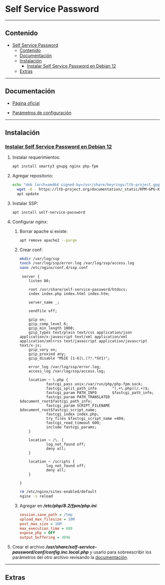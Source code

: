 # Self Service Password

---

## Contenido

- [Self Service Password](#self-service-password)
  - [Contenido](#contenido)
  - [Documentación](#documentación)
  - [Instalación](#instalación)
    - [Instalar Self Service Password en Debian 12](#instalar-self-service-password-en-debian-12)
  - [Extras](#extras)

---

## Documentación

- [Página oficial](https://www.ltb-project.org/index.html)

- [Parámetros de configuración](https://self-service-password.readthedocs.io/en/latest/config_general.html)

---

## Instalación

### [Instalar Self Service Password en Debian 12](https://self-service-password.readthedocs.io/en/latest/installation.html#debian-ubuntu)

1. Instalar requerimientos:

    ```sh
    apt install smarty3 gnupg nginx php-fpm
    ```

2. Agregar repositorio:

    ```sh
    echo "deb [arch=amd64 signed-by=/usr/share/keyrings/ltb-project.gpg] https://ltb-project.org/debian/stable stable main" >> /etc/apt/sources.list.d/ltb-project.list && \
      wget -O - https://ltb-project.org/documentation/_static/RPM-GPG-KEY-LTB-project | gpg --dearmor | tee /usr/share/keyrings/ltb-project.gpg >/dev/null && \
      apt update
    ```

3. Instalar SSP:

    ```sh
    apt install self-service-password
    ```

4. Configurar nginx:

   1. Borrar apache si existe:

      ```sh
      apt remove apache2 --purge
      ```

   2. Crear conf:

      ```sh
      mkdir /var/log/ssp
      touch /var/log/ssp/error.log /var/log/ssp/access.log
      nano /etc/nginx/conf.d/ssp.conf
      ```

      ```nginx
       server {
          listen 80;

          root /usr/share/self-service-password/htdocs;
          index index.php index.html index.htm;

          server_name _;

          sendfile off;

          gzip on;
          gzip_comp_level 6;
          gzip_min_length 1000;
          gzip_types text/plain text/css application/json application/x-javascript text/xml application/xml application/xml+rss text/javascript application/javascript text/x-js;
          gzip_vary on;
          gzip_proxied any;
          gzip_disable "MSIE [1-6]\.(?!.*SV1)";

          error_log /var/log/ssp/error.log;
          access_log /var/log/ssp/access.log;

          location ~ \.php {
                  fastcgi_pass unix:/var/run/php/php-fpm.sock;
                  fastcgi_split_path_info       ^(.+\.php)(/.+)$;
                  fastcgi_param PATH_INFO       $fastcgi_path_info;
                  fastcgi_param PATH_TRANSLATED $document_root$fastcgi_path_info;
                  fastcgi_param SCRIPT_FILENAME $document_root$fastcgi_script_name;
                  fastcgi_index index.php;
                  try_files $fastcgi_script_name =404;
                  fastcgi_read_timeout 600;
                  include fastcgi_params;
          }

          location ~ /\. {
                  log_not_found off;
                  deny all;
          }

          location ~ /scripts {
                  log_not_found off;
                  deny all;
          }

      }
      ```

      ```sh
      rm /etc/nginx/sites-enabled/default
      nginx -s reload
      ```

   3. Agregar en ***/etc/php/8.2/fpm/php.ini***:

      ```ini
      session.save_path = /tmp
      upload_max_filesize = 10M
      post_max_size = 16M
      max_execution_time = 600
      expose_php = Off
      output_buffering = 4096
      ```

5. Crear el archivo ***/usr/share/self-service-password/conf/config.inc.local.php*** y usarlo para sobreescribir los parámetros del otro archivo revisando la [documentación](#documentación).

---

## Extras
